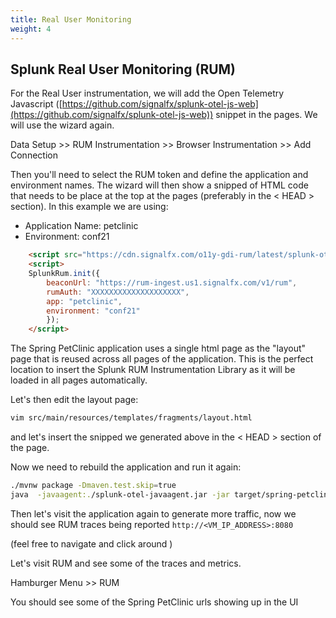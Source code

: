 ```yaml
---
title: Real User Monitoring
weight: 4
---
```


## Splunk Real User Monitoring (RUM)

For the Real User instrumentation, we will add the Open Telemetry Javascript ([https://github.com/signalfx/splunk-otel-js-web](https://github.com/signalfx/splunk-otel-js-web)) snippet in the pages. We will use the wizard again.

Data Setup >> RUM Instrumentation >> Browser Instrumentation >> Add Connection

Then you'll need to select the RUM token and define the application and environment names. The wizard will then show a snipped of HTML code that needs to be place at the top at the pages (preferably in the < HEAD > section). In this example we are using:

- Application Name: petclinic
- Environment: conf21

```html
    <script src="https://cdn.signalfx.com/o11y-gdi-rum/latest/splunk-otel-web.js" crossorigin="anonymous"></script>
    <script>
    SplunkRum.init({
        beaconUrl: "https://rum-ingest.us1.signalfx.com/v1/rum",
        rumAuth: "XXXXXXXXXXXXXXXXXXXX",
        app: "petclinic",
        environment: "conf21"
        });
    </script>
```

The Spring PetClinic application uses a single html page as the "layout" page that is reused across all pages of the application. This is the perfect location to insert the Splunk RUM Instrumentation Library as it will be loaded in all pages automatically.

Let's then edit the layout page:

```bash
vim src/main/resources/templates/fragments/layout.html
```

and let's insert the snipped we generated above in the < HEAD > section of the page.

Now we need to rebuild the application and run it again:

```bash
./mvnw package -Dmaven.test.skip=true
java  -javaagent:./splunk-otel-javaagent.jar -jar target/spring-petclinic-*-SNAPSHOT.jar
```

Then let's visit the application again to generate more traffic, now we should see RUM traces being reported `http://<VM_IP_ADDRESS>:8080`

(feel free to navigate and click around )

Let's visit RUM and see some of the traces and metrics.

Hamburger Menu >> RUM

You should see some of the Spring PetClinic urls showing up in the UI
